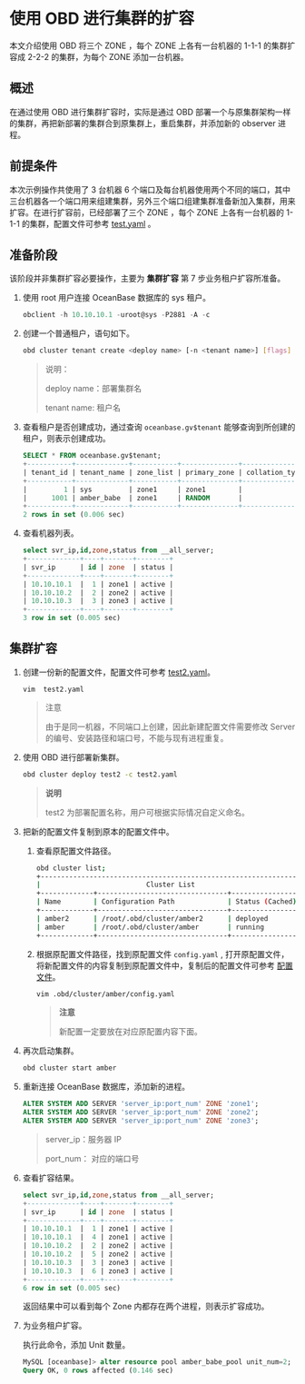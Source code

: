# 使用 OBD 进行集群的扩容

本文介绍使用 OBD 将三个 ZONE ，每个 ZONE 上各有一台机器的 1-1-1 的集群扩容成 2-2-2 的集群，为每个 ZONE 添加一台机器。

## 概述

在通过使用 OBD 进行集群扩容时，实际是通过 OBD 部署一个与原集群架构一样的集群，再把新部署的集群合到原集群上，重启集群，并添加新的 observer 进程。

## 前提条件

本次示例操作共使用了 3 台机器 6 个端口及每台机器使用两个不同的端口，其中三台机器各一个端口用来组建集群，另外三个端口组建集群准备新加入集群，用来扩容。在进行扩容前，已经部署了三个 ZONE ，每个 ZONE 上各有一台机器的 1-1-1 的集群，配置文件可参考 [test.yaml](https://github.com/Xjxjy/scale-out-oceanbase-cluster/blob/main/amber.yaml) 。

## 准备阶段

该阶段并非集群扩容必要操作，主要为 **集群扩容** 第 7 步业务租户扩容所准备。

1. 使用 root 用户连接 OceanBase 数据库的 sys 租户。

   ```sql
   obclient -h 10.10.10.1 -uroot@sys -P2881 -A -c
   ```

2. 创建一个普通租户，语句如下。

   ```bash
   obd cluster tenant create <deploy name> [-n <tenant name>] [flags]
   ```

   > 说明：
   >
   > deploy name：部署集群名
   >
   > tenant name: 租户名

3. 查看租户是否创建成功，通过查询 `oceanbase.gv$tenant` 能够查询到所创建的租户，则表示创建成功。

   ```sql
   SELECT * FROM oceanbase.gv$tenant;
   +-----------+-------------+-----------+--------------+----------------+---------------+-----------+---------------+
   | tenant_id | tenant_name | zone_list | primary_zone | collation_type | info          | read_only | locality      |
   +-----------+-------------+-----------+--------------+----------------+---------------+-----------+---------------+
   |         1 | sys         | zone1     | zone1        |              0 | system tenant |         0 | FULL{1}@zone1 |
   |      1001 | amber_babe  | zone1     | RANDOM       |              0 |               |         0 | FULL{1}@zone1 |
   +-----------+-------------+-----------+--------------+----------------+---------------+-----------+---------------+
   2 rows in set (0.006 sec)
   ```

4. 查看机器列表。

   ```sql
   select svr_ip,id,zone,status from __all_server;
   +-------------+----+-------+--------+
   | svr_ip      | id | zone  | status |
   +-------------+----+-------+--------+
   | 10.10.10.1  |  1 | zone1 | active |
   | 10.10.10.2  |  2 | zone2 | active |
   | 10.10.10.3  |  3 | zone3 | active |
   +-------------+----+-------+--------+
   3 row in set (0.005 sec)
   ```

## 集群扩容

1. 创建一份新的配置文件，配置文件可参考 [test2.yaml](https://github.com/Xjxjy/scale-out-oceanbase-cluster/blob/main/amber2.yaml)。

   ```sqlbash
   vim  test2.yaml
   ```

   >注意
   >
   >由于是同一机器，不同端口上创建，因此新建配置文件需要修改 Server 的编号、安装路径和端口号，不能与现有进程重复。

2. 使用 OBD 进行部署新集群。

   ```bash
   obd cluster deploy test2 -c test2.yaml
   ```

   > **说明**
   >
   > test2 为部署配置名称，用户可根据实际情况自定义命名。

3. 把新的配置文件复制到原本的配置文件中。

   1. 查看原配置文件路径。

      ```bash
      obd cluster list;
      +----------------------------------------------------------------+
      |                          Cluster List                          |
      +-------------+--------------------------------+-----------------+
      | Name        | Configuration Path             | Status (Cached) |
      +-------------+--------------------------------+-----------------+
      | amber2      | /root/.obd/cluster/amber2      | deployed        |
      | amber       | /root/.obd/cluster/amber       | running         |
      +-------------+--------------------------------+-----------------+
      ```

   2. 根据原配置文件路径，找到原配置文件 `config.yaml`  , 打开原配置文件，将新配置文件的内容复制到原配置文件中，复制后的配置文件可参考 [配置文件](https://github.com/Xjxjy/scale-out-oceanbase-cluster/blob/main/amber3.yaml)。

      ```bash
      vim .obd/cluster/amber/config.yaml
      ```

      > **注意**
      >
      > 新配置一定要放在对应原配置内容下面。

4. 再次启动集群。

   ```bash
   obd cluster start amber
   ```

5. 重新连接  OceanBase 数据库，添加新的进程。

    ```sql
   ALTER SYSTEM ADD SERVER 'server_ip:port_num' ZONE 'zone1';
   ALTER SYSTEM ADD SERVER 'server_ip:port_num' ZONE 'zone2';
   ALTER SYSTEM ADD SERVER 'server_ip:port_num' ZONE 'zone3';
   ```

   > server_ip：服务器 IP
   >
   > port_num： 对应的端口号

6. 查看扩容结果。

   ```sql
   select svr_ip,id,zone,status from __all_server;
   +-------------+----+-------+--------+
   | svr_ip      | id | zone  | status |
   +-------------+----+-------+--------+
   | 10.10.10.1  |  1 | zone1 | active |
   | 10.10.10.1  |  4 | zone1 | active |
   | 10.10.10.2  |  2 | zone2 | active |
   | 10.10.10.2  |  5 | zone2 | active |
   | 10.10.10.3  |  3 | zone3 | active |
   | 10.10.10.3  |  6 | zone3 | active |
   +-------------+----+-------+--------+
   6 row in set (0.005 sec)
   ```

   返回结果中可以看到每个 Zone 内都存在两个进程，则表示扩容成功。

7. 为业务租户扩容。

   执行此命令，添加 Unit 数量。

   ```sql
   MySQL [oceanbase]> alter resource pool amber_babe_pool unit_num=2;
   Query OK, 0 rows affected (0.146 sec)
   ```
